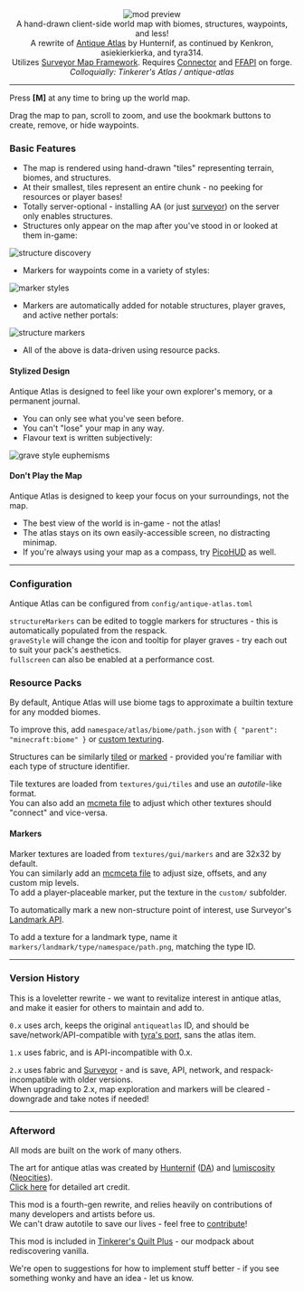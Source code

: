 <!--suppress HtmlDeprecatedTag, XmlDeprecatedElement -->
<center><img alt="mod preview" src="https://cdn.modrinth.com/data/Y5Ve4Ui4/images/278bd4bd11e1bfca43de4b41969aacfbe7acfc5b.png" /></center>

<center>
A hand-drawn client-side world map with biomes, structures, waypoints, and less!<br/>
A rewrite of <a href="https://modrinth.com/mod/antique-atlas">Antique Atlas</a> by Hunternif, as continued by Kenkron, asiekierkierka, and tyra314.<br/>
Utilizes <a href="https://modrinth.com/mod/surveyor">Surveyor Map Framework</a>. Requires <a href="https://modrinth.com/mod/connector">Connector</a> and <a href="https://modrinth.com/mod/forgified-fabric-api">FFAPI</a> on forge.<br/>
<i>Colloquially: Tinkerer's Atlas / antique-atlas</i>
</center>

---

Press **[M]** at any time to bring up the world map.

Drag the map to pan, scroll to zoom, and use the bookmark buttons to create, remove, or hide waypoints.

### Basic Features

- The map is rendered using hand-drawn "tiles" representing terrain, biomes, and structures.
- At their smallest, tiles represent an entire chunk - no peeking for resources or player bases!
- Totally server-optional - installing AA (or just [surveyor](https://modrinth.com/mod/surveyor)) on the server only enables structures.
- Structures only appear on the map after you've stood in or looked at them in-game:

![structure discovery](https://cdn.modrinth.com/data/Y5Ve4Ui4/images/5dc0df1ef749b666bfd86140133b7c14c5193954.gif)

- Markers for waypoints come in a variety of styles:

![marker styles](https://cdn.modrinth.com/data/Y5Ve4Ui4/images/88f10f9321b2c2d0e082f7b2813fa5ffd59de9f3.png)

- Markers are automatically added for notable structures, player graves, and active nether portals:

![structure markers](https://cdn.modrinth.com/data/Y5Ve4Ui4/images/30e49ca4f2d36d422de13efcae88e7a9c2c9a5c9.png)

- All of the above is data-driven using resource packs.

#### Stylized Design

Antique Atlas is designed to feel like your own explorer's memory, or a permanent journal.</br>

- You can only see what you've seen before.
- You can't "lose" your map in any way.
- Flavour text is written subjectively:

![grave style euphemisms](https://cdn.modrinth.com/data/Y5Ve4Ui4/images/199d515c53c2a984eaf21bdc542fb6834c2770ff.png)

#### Don't Play the Map

Antique Atlas is designed to keep your focus on your surroundings, not the map.

- The best view of the world is in-game - not the atlas!
- The atlas stays on its own easily-accessible screen, no distracting minimap.
- If you're always using your map as a compass, try [PicoHUD](https://modrinth.com/mod/picohud) as well.

---

### Configuration

Antique Atlas can be configured from `config/antique-atlas.toml`<br/>

`structureMarkers` can be edited to toggle markers for structures - this is automatically populated from the respack.<br/>
`graveStyle` will change the icon and tooltip for player graves - try each out to suit your pack's aesthetics.<br/>
`fullscreen` can also be enabled at a performance cost.

### Resource Packs

By default, Antique Atlas will use biome tags to approximate a builtin texture for any modded biomes.

To improve this, add `namespace/atlas/biome/path.json` with `{ "parent": "minecraft:biome" }` or [custom texturing](https://github.com/sisby-folk/antique-atlas/blob/1.20/src/main/resources/assets/minecraft/atlas/biome/badlands.json).

Structures can be similarly [tiled](https://github.com/sisby-folk/antique-atlas/blob/1.20/src/main/resources/assets/minecraft/atlas/structure/piece/jigsaw/single/pillager_outpost/watchtower.json) or [marked](https://github.com/sisby-folk/antique-atlas/blob/1.20/src/main/resources/assets/minecraft/atlas/structure/type/ocean_monument.json) - provided you're familiar with each type of structure identifier.

Tile textures are loaded from `textures/gui/tiles` and use an _autotile_-like format.<br/>
You can also add an [mcmeta file](https://github.com/sisby-folk/antique-atlas/blob/1.20/src/main/resources/assets/antique_atlas/textures/gui/tiles/structure/fortress/nether/nether_fortress_bridge_crossing.png.mcmeta) to adjust which other textures should "connect" and vice-versa.

#### Markers

Marker textures are loaded from `textures/gui/markers` and are 32x32 by default.<br/>
You can similarly add an [mcmceta file](https://github.com/sisby-folk/antique-atlas/blob/1.20/src/main/resources/assets/antique_atlas/textures/gui/markers/structure/end_city.png.mcmeta) to adjust size, offsets, and any custom mip levels.<br/>
To add a player-placeable marker, put the texture in the `custom/` subfolder.

To automatically mark a new non-structure point of interest, use Surveyor's [Landmark API](https://modrinth.com/mod/surveyor).

To add a texture for a landmark type, name it `markers/landmark/type/namespace/path.png`, matching the type ID. 

---

### Version History

This is a loveletter rewrite - we want to revitalize interest in antique atlas, and make it easier for others to maintain and add to.

`0.x` uses arch, keeps the original `antiqueatlas` ID, and should be save/network/API-compatible with [tyra's port](https://modrinth.com/mod/antique-atlas), sans the atlas item.

`1.x` uses fabric, and is API-incompatible with 0.x.

`2.x` uses fabric and [Surveyor](https://modrinth.com/mod/surveyor) - and is save, API, network, and respack-incompatible with older versions.<br/>
When upgrading to 2.x, map exploration and markers will be cleared - downgrade and take notes if needed!<br/>

---

### Afterword

All mods are built on the work of many others.

The art for antique atlas was created by [Hunternif](https://github.com/Hunternif) ([DA](https://www.deviantart.com/hunternif)) and [lumiscosity](https://github.com/lumiscosity) ([Neocities](https://lumiscosity.neocities.org/)).<br/>
[Click here](https://github.com/sisby-folk/antique-atlas/blob/1.20/credits.txt) for detailed art credit.

This mod is a fourth-gen rewrite, and relies heavily on contributions of many developers and artists before us.<br/>
We can't draw autotile to save our lives - feel free to [contribute](https://github.com/sisby-folk/antique-atlas/issues?q=is%3Aissue+is%3Aopen+label%3Atexturing)!

This mod is included in [Tinkerer's Quilt Plus](https://modrinth.com/modpack/tinkerers-quilt) - our modpack about rediscovering vanilla.

We're open to suggestions for how to implement stuff better - if you see something wonky and have an idea - let us know.
